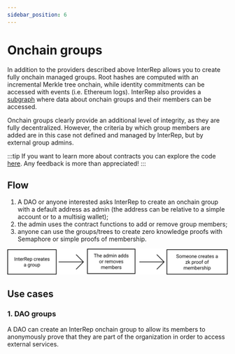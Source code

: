 ```yaml
---
sidebar_position: 6
---
```


# Onchain groups

In addition to the providers described above InterRep allows you to create fully onchain managed groups. Root hashes are computed with an incremental Merkle tree onchain, while identity commitments can be accessed with events (i.e. Ethereum logs). InterRep also provides a [subgraph](/subgraph) where data about onchain groups and their members can be accessed.

Onchain groups clearly provide an additional level of integrity, as they are fully decentralized. However, the criteria by which group members are added are in this case not defined and managed by InterRep, but by external group admins.

:::tip
If you want to learn more about contracts you can explore the code [here](https://github.com/InterRep/contracts/blob/main/contracts/Groups.sol). Any feedback is more than appreciated!
:::

## Flow

1. A DAO or anyone interested asks InterRep to create an onchain group with a default address as admin (the address can be relative to a simple account or to a multisig wallet);
2. the admin uses the contract functions to add or remove group members;
3. anyone can use the groups/trees to create zero knowledge proofs with Semaphore or simple proofs of membership.

![Onchain groups flow](/img/onchain_groups_flow.svg)

## Use cases

### 1. DAO groups

A DAO can create an InterRep onchain group to allow its members to anonymously prove that they are part of the organization in order to access external services.


